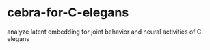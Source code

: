 # cebra-for-C-elegans
analyze latent embedding for joint behavior and neural activities of C. elegans
